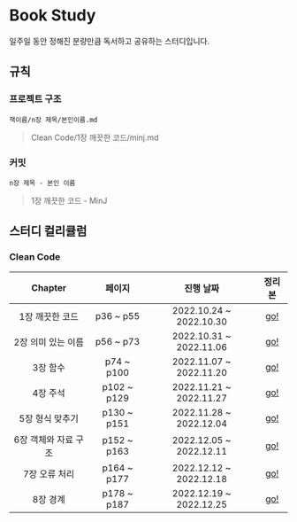 # Book Study
일주일 동안 정해진 분량만큼 독서하고 공유하는 스터디입니다.
## 규칙
### 프로젝트 구조
`책이름/n장 제목/본인이름.md` 
> Clean Code/1장 깨끗한 코드/minj.md
### 커밋
`n장 제목 - 본인 이름`
> 1장 깨끗한 코드 - MinJ
## 스터디 컬리큘럼 
### Clean Code
| Chapter | 페이지 | 진행 날짜 | 정리본 | 
|:---:|:---:|:---:|:---:|
| 1장 깨끗한 코드 | p36 ~ p55 | 2022.10.24 ~ 2022.10.30 | [go!](https://github.com/m04j00/book-study/tree/main/Clean%20Code/1%EC%9E%A5%20%EA%B9%A8%EB%81%97%ED%95%9C%20%EC%BD%94%EB%93%9C) |
| 2장 의미 있는 이름 | p56 ~ p73 | 2022.10.31 ~ 2022.11.06 | [go!](https://github.com/m04j00/book-study/tree/main/Clean%20Code/2%EC%9E%A5%20%EC%9D%98%EB%AF%B8%EC%9E%88%EB%8A%94%20%EC%9D%B4%EB%A6%84) |
| 3장 함수 | p74 ~ p100 | 2022.11.07 ~ 2022.11.20 | [go!](https://github.com/m04j00/book-study/tree/main/Clean%20Code/3%EC%9E%A5%20%ED%95%A8%EC%88%98) |
| 4장 주석 | p102 ~ p129 | 2022.11.21 ~ 2022.11.27 | [go!](https://github.com/m04j00/book-study/tree/main/Clean%20Code/4%EC%9E%A5%20%EC%A3%BC%EC%84%9D) |
| 5장 형식 맞추기 | p130 ~ p151 | 2022.11.28 ~ 2022.12.04 | [go!](https://github.com/m04j00/book-study/tree/main/Clean%20Code/5%EC%9E%A5%20%ED%98%95%EC%8B%9D%20%EB%A7%9E%EC%B6%94%EA%B8%B0) |
| 6장 객체와 자료 구조 | p152 ~ p163 | 2022.12.05 ~ 2022.12.11 | [go!](https://github.com/m04j00/book-study/tree/main/Clean%20Code/6%EC%9E%A5%20%EA%B0%9D%EC%B2%B4%EC%99%80%20%EC%9E%90%EB%A3%8C%20%EA%B5%AC%EC%A1%B0) |
| 7장 오류 처리 | p164 ~ p177 | 2022.12.12 ~ 2022.12.18 | [go!](https://github.com/m04j00/book-study/tree/main/Clean%20Code/7%EC%9E%A5%20%EC%98%A4%EB%A5%98%20%EC%B2%98%EB%A6%AC) |
| 8장 경계 | p178 ~ p187 | 2022.12.19 ~ 2022.12.25 | [go!](https://github.com/m04j00/book-study/tree/main/Clean%20Code/8%EC%9E%A5%20%EA%B2%BD%EA%B3%84) |
